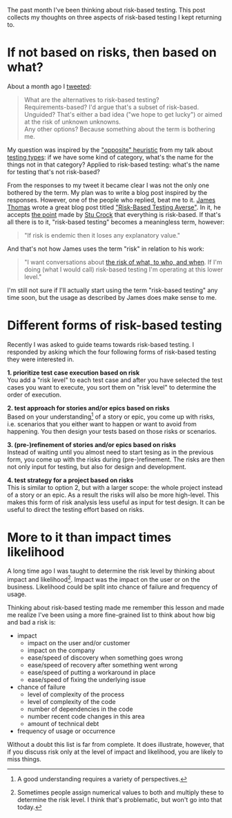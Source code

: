 <!--
.. title: Three thoughts on risk-basked testing
.. slug: three-thoughts-on-risk-based-testing
.. date: 2022-07-16 17:09:30 UTC+02:00
.. tags: coverage, software testing, test management, test strategy
.. category: test strategy
.. link: 
.. description: 
.. type: text
-->

The past month I've been thinking about risk-based testing. This post collects my thoughts on three aspects of risk-based testing I kept returning to.


# If not based on risks, then based on what?

About a month ago I [tweeted](https://twitter.com/j19sch/status/1533760354647523330):

> What are the alternatives to risk-based testing?  
Requirements-based? I'd argue that's a subset of risk-based.  
Unguided? That's either a bad idea ("we hope to get lucky") or aimed at the risk of unknown unknowns.  
Any other options? Because something about the term is bothering me.

My question was inspired by the ["opposite" heuristic](https://smallsheds.garden/slides/rtc2019-testing-types.html#/15/0/1) from my talk about [testing types](https://smallsheds.garden/slides/rtc2019-testing-types.html#/): if we have some kind of category, what's the name for the things not in that category? Applied to risk-based testing: what's the name for testing that's not risk-based?

<!-- TEASER_END -->

From the responses to my tweet it became clear I was not the only one bothered by the term. My plan was to write a blog post inspired by the responses. However, one of the people who replied, beat me to it. [James Thomas](http://twitter.com/qahiccupps) wrote a great blog post titled ["Risk-Based Testing Averse"](https://qahiccupps.blogspot.com/2022/06/risk-based-testing-averse.html). In it, he accepts [the point](https://twitter.com/StooCrock/status/1533769843572453378) made by [Stu Crock](https://twitter.com/StooCrock) that everything is risk-based. If that's all there is to it, "risk-based testing" becomes a meaningless term, however:

> "If risk is endemic then it loses any explanatory value."

And that's not how James uses the term "risk" in relation to his work:

>  "I want conversations about [the risk of what, to who, and when](https://qahiccupps.blogspot.com/2019/09/of-what-to-who-when.html). If I'm doing (what I would call) risk-based testing I'm operating at this lower level."

I'm still not sure if I'll actually start using the term "risk-based testing" any time soon, but the usage as described by James does make sense to me.



# Different forms of risk-based testing

Recently I was asked to guide teams towards risk-based testing. I responded by asking which the four following forms of risk-based testing they were interested in.

**1. prioritize test case execution based on risk**  
You add a "risk level" to each test case and after you have selected the test cases you want to execute, you sort them on "risk level" to determine the order of execution.

**2. test approach for stories and/or epics based on risks**  
Based on your understanding[^1] of a story or epic, you come up with risks, i.e. scenarios that you either want to happen or want to avoid from happening. You then design your tests based on those risks or scenarios.

**3. (pre-)refinement of stories and/or epics based on risks**  
Instead of waiting until you almost need to start tesing as in the previous form, you come up with the risks during (pre-)refinement. The risks are then not only input for testing, but also for design and development.

**4. test strategy for a project based on risks**  
This is similar to option 2, but with a larger scope: the whole project instead of a story or an epic. As a result the risks will also be more high-level. This makes this form of risk analysis less useful as input for test design. It can be useful to direct the testing effort based on risks.



# More to it than impact times likelihood
A long time ago I was taught to determine the risk level by thinking about impact and likelihood[^2]. Impact was the impact on the user or on the business. Likelihood could be split into chance of failure and frequency of usage.

Thinking about risk-based testing made me remember this lesson and made me realize I've been using a more fine-grained list to think about how big and bad a risk is:

- impact
	- impact on the user and/or customer
	- impact on the company
	- ease/speed of discovery when something goes wrong
	- ease/speed of recovery after something went wrong
	- ease/speed of putting a workaround in place
	- ease/speed of fixing the underlying issue
- chance of failure
	- level of complexity of the process
	- level of complexity of the code
	- number of dependencies in the code
	- number recent code changes in this area
	- amount of technical debt
- frequency of usage or occurrence

Without a doubt this list is far from complete. It does illustrate, however, that if you discuss risk only at the level of impact and likelihood, you are likely to miss things.


[^1]: A good understanding requires a variety of perspectives.

[^2]: Sometimes people assign numerical values to both and multiply these to determine the risk level. I think that's problematic, but won't go into that today.